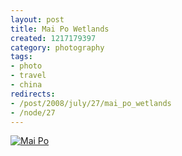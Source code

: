 ```yaml
--- 
layout: post
title: Mai Po Wetlands
created: 1217179397
category: photography
tags:
- photo
- travel
- china
redirects:
- /post/2008/july/27/mai_po_wetlands
- /node/27
---
```

<a href="http://gallery.johndbritton.com/v/2008/china/hong_kong/mai_po_wetlands_world_wildlife_fund_preserve/IMG_1858.JPG.html"><img src="http://gallery.johndbritton.com/d/62807-3/IMG_1858.JPG" alt="Mai Po" /></a>
